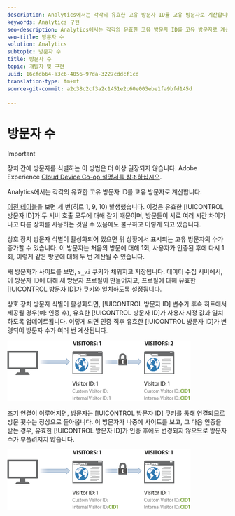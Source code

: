 ```yaml
---
description: Analytics에서는 각각의 유효한 고유 방문자 ID를 고유 방문자로 계산합니다.
keywords: Analytics 구현
seo-description: Analytics에서는 각각의 유효한 고유 방문자 ID를 고유 방문자로 계산합니다.
seo-title: 방문자 수
solution: Analytics
subtopic: 방문자 수
title: 방문자 수
topic: 개발자 및 구현
uuid: 16cfdb64-a3c6-4056-97da-3227cddcf1cd
translation-type: tm+mt
source-git-commit: a2c38c2cf3a2c1451e2c60e003ebe1fa9bfd145d

---
```



# 방문자 수

>[!IMPORTANT]
>
>장치 간에 방문자를 식별하는 이 방법은 더 이상 권장되지 않습니다. Adobe Experience [Cloud Device Co-op 설명서를 참조하십시오](https://marketing.adobe.com/resources/help/en_US/mcdc/).

Analytics에서는 각각의 유효한 고유 방문자 ID를 고유 방문자로 계산합니다.

[이전 테이블](../../../implement/js-implementation/xdevice-visid/visit-example.md#concept_E3B32B8E539F4FDC8E3FA872328B87BA)을 보면 세 번(히트 1, 9, 10) 발생했습니다. 이것은 유효한 [!UICONTROL 방문자 ID]가 두 서버 호출 모두에 대해 같기 때문이며, 방문들이 서로 여러 시간 차이가 나고 다른 장치를 사용하는 것일 수 있음에도 불구하고 이렇게 되고 있습니다.

상호 장치 방문자 식별이 활성화되어 있으면 위 상황에서 표시되는 고유 방문자의 수가 증가할 수 있습니다. 이 방문자는 처음의 방문에 대해 1회, 사용자가 인증된 후에 다시 1회, 이렇게 같은 방문에 대해 두 번 계산될 수 있습니다.

새 방문자가 사이트를 보면, `s_vi` 쿠키가 채워지고 저장됩니다. 데이터 수집 서버에서, 이 방문자 ID에 대해 새 방문자 프로필이 만들어지고, 프로필에 대해 유효한 [!UICONTROL 방문자 ID]가 쿠키와 일치하도록 설정됩니다.

상호 장치 방문자 식별이 활성화되면, [!UICONTROL 방문자 ID] 변수가 후속 히트에서 제공될 경우(예: 인증 후), 유효한 [!UICONTROL 방문자 ID]가 사용자 지정 값과 일치하도록 업데이트됩니다. 이렇게 되면 인증 직후 유효한 [!UICONTROL 방문자 ID]가 변경되어 방문자 수가 여러 번 계산됩니다.

![](assets/visitors.png)

초기 연결이 이루어지면, 방문자는 [!UICONTROL 방문자 ID] 쿠키를 통해 연결되므로 방문 횟수는 정상으로 돌아옵니다. 이 방문자가 나중에 사이트를 보고, 그 다음 인증을 받는 경우, 유효한 [!UICONTROL 방문자 ID]가 인증 후에도 변경되지 않으므로 방문자 수가 부풀려지지 않습니다.

![](assets/visitors_2.png)

